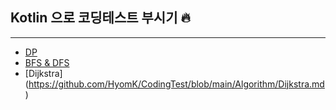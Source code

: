 ## Kotlin 으로 코딩테스트 부시기 🔥
---
- [DP](https://github.com/HyomK/CodingTest/blob/main/Algorithm/Dynamic%20Programing.md)
- [BFS & DFS](https://github.com/HyomK/CodingTest/blob/main/Algorithm/Graph%20Traversal.md)
- [Dijkstra] (https://github.com/HyomK/CodingTest/blob/main/Algorithm/Dijkstra.md)
